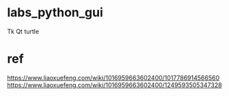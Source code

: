 # labs_python_gui
Tk
Qt
turtle

# ref
https://www.liaoxuefeng.com/wiki/1016959663602400/1017786914566560
https://www.liaoxuefeng.com/wiki/1016959663602400/1249593505347328